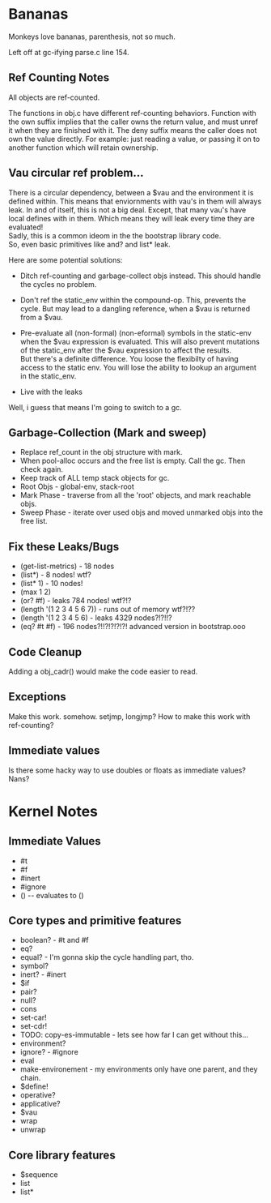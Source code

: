 Bananas
===================

Monkeys love bananas, parenthesis, not so much.

Left off at gc-ifying parse.c line 154.

Ref Counting Notes
--------------------
All objects are ref-counted.

The functions in obj.c have different ref-counting behaviors.
Function with the own suffix implies that the caller owns the return value, 
and must unref it when they are finished with it.
The deny suffix means the caller does not own the value directly. 
For example: just reading a value, or passing it on to another function which 
will retain ownership.

Vau circular ref problem...
-----------------------------
There is a circular dependency, between a $vau and the environment it is defined within.
This means that enviornments with vau's in them will always leak.
In and of itself, this is not a big deal.  Except, that many vau's have local defines with in them.
Which means they will leak every time they are evaluated!  
Sadly, this is a common ideom in the the bootstrap library code.  
So, even basic primitives like and? and list* leak.

Here are some potential solutions:

  * Ditch ref-counting and garbage-collect objs instead.  This should handle
    the cycles no problem.
    
  * Don't ref the static_env within the compound-op.  This, prevents the cycle.
    But may lead to a dangling reference, when a $vau is returned from a $vau.
    
  * Pre-evaluate all (non-formal) (non-eformal) symbols in the static-env when
    the $vau expression is evaluated.  This will also prevent mutations of the static_env
    after the $vau expression to affect the results.  
    But there's a definite difference. You loose the flexibilty of having access to the
    static env. You will lose the ability to lookup an argument in the static_env.

  * Live with the leaks
  
Well, i guess that means I'm going to switch to a gc.

Garbage-Collection (Mark and sweep)
----------------------
* Replace ref_count in the obj structure with mark.
* When pool-alloc occurs and the free list is empty. Call the gc. Then check again.
* Keep track of ALL temp stack objects for gc.
* Root Objs - global-env, stack-root
* Mark Phase - traverse from all the 'root' objects, and mark reachable objs.
* Sweep Phase - iterate over used objs and moved unmarked objs into the free list.

Fix these Leaks/Bugs
-----------------
* (get-list-metrics) - 18 nodes
* (list*) - 8 nodes! wtf?
* (list* 1) - 10 nodes!
* (max 1 2)
* (or? #f) - leaks 784 nodes! wtf?!?
* (length '(1 2 3 4 5 6 7))  - runs out of memory wtf?!??
* (length '(1 2 3 4 5 6) - leaks 4329 nodes?!?!!?
* (eq? #t #f) - 196 nodes?!!?!?!?!?!  advanced version in bootstrap.ooo

Code Cleanup
----------------
Adding a obj_cadr() would make the code easier to read.

Exceptions
----------------
Make this work. somehow. setjmp, longjmp?
How to make this work with ref-counting?

Immediate values
-------------------
Is there some hacky way to use doubles or floats as immediate values?  Nans?

Kernel Notes
====================

Immediate Values
--------------------
* #t
* #f
* #inert
* #ignore 
* ()  -- evaluates to ()

Core types and primitive features
------------------------------------
* boolean? - #t and #f
* eq?
* equal? - I'm gonna skip the cycle handling part, tho.
* symbol?
* inert? - #inert
* $if
* pair?
* null?
* cons
* set-car!
* set-cdr!
* TODO: copy-es-immutable - lets see how far I can get without this...
* environment?
* ignore? - #ignore
* eval
* make-environement - my environments only have one parent, and they chain.
* $define!
* operative?
* applicative?
* $vau
* wrap
* unwrap

Core library features
------------------------------
* $sequence
* list
* list*
